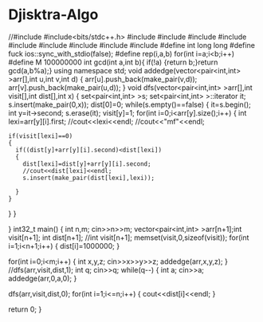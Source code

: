# Djisktra-Algo
//#include<iostream>
#include<bits/stdc++.h>
#include<string>
#include<vector>
#include<stack>
#include<cmath>
#include<queue>
#include<set>
#include<map>
#include <iomanip>
#include<algorithm>
#define int  long long
#define fuck  ios::sync_with_stdio(false);
#define rep(i,a,b)  for(int  i=a;i<b;i++)
#define M 100000000
int gcd(int a,int b){ if(!a) {return b;}return gcd(a,b%a);}
using namespace std;
void addedge(vector<pair<int,int> >arr[],int u,int v,int d)
{
  arr[u].push_back(make_pair(v,d));
  arr[v].push_back(make_pair(u,d));
}
void dfs(vector<pair<int,int> >arr[],int visit[],int dist[],int x)
{
set<pair<int,int> >s;
set<pair<int,int> >::iterator it;
s.insert(make_pair(0,x));
dist[0]=0;
while(s.empty()==false)
{
  it=s.begin();
  int y=it->second;
  s.erase(it);
  visit[y]=1;
  for(int i=0;i<arr[y].size();i++)
  {
    int lexi=arr[y][i].first;
    //cout<<lexi<<endl;
    //cout<<"mf"<<endl;
 
    if(visit[lexi]==0)
    {
      if((dist[y]+arr[y][i].second)<dist[lexi])
      {
        dist[lexi]=dist[y]+arr[y][i].second;
        //cout<<dist[lexi]<<endl;
        s.insert(make_pair(dist[lexi],lexi));
 
      }
    }
  }
}
 
}
int32_t main()
{
  int n,m;
  cin>>n>>m;
  vector<pair<int,int> >arr[n+1];int visit[n+1];
  int dist[n+1];
  //int visit[n+1];
  memset(visit,0,sizeof(visit));
  for(int i=1;i<n+1;i++)
  {
    dist[i]=1000000;
  }
 
for(int i=0;i<m;i++)
{
  int x,y,z;
  cin>>x>>y>>z;
  addedge(arr,x,y,z);
}
//dfs(arr,visit,dist,1);
int q;
cin>>q;
while(q--)
{
  int a;
  cin>>a;
  addedge(arr,0,a,0);
}
 
dfs(arr,visit,dist,0);
for(int i=1;i<=n;i++)
{
  cout<<dist[i]<<endl;
}
 
return 0;
  }
